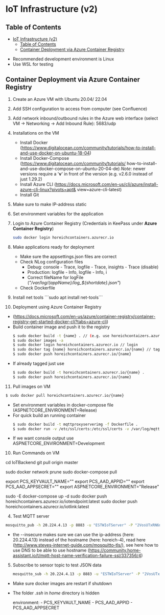 # IoT Infrastructure (v2)

## Table of Contents
- [IoT Infrastructure (v2)](#iot-infrastructure-(v2))
   - [Table of Contents](#table-of-contents)
   - [Container Deployment via Azure Container Registry](#container-deployment-via-azure-container-registry)

* Recommended development environment is Linux
* Use WSL for testing

## Container Deployment via Azure Container Registry
1. Create an Azure VM with Ubuntu 20.04/ 22.04

2. Add SSH configuration to access from computer (see Confluence)

3. Add network inbound/outbound rules in the Azure web interface (select VM -> Networking -> Add Inbound Rule): 5683/udp

4. Installations on the VM
    * Install Docker (https://www.digitalocean.com/community/tutorials/how-to-install-and-use-docker-on-ubuntu-18-04)
    * Install Docker-Compose (https://www.digitalocean.com/community/tutorials/   how-to-install-and-use-docker-compose-on-ubuntu-20-04-de)
       *Note*: newer versions require a '**v**' in front of the version (e.g. v2.6.0 instead of just 1.29.2)
    * Install Azure CLI (https://docs.microsoft.com/en-us/cli/azure/install-azure-cli-linux?pivots=apt&   view=azure-cli-latest)
    * Install Git
   
5. Make sure to make IP-address static 

6. Set environment variables for the application

7. Login to Azure Container Registry (Credentials in KeePass under **Azure Container Registry**)
   ```sh 
   sudo docker login horeichcontainers.azurecr.io 
   ```

8. Make applications ready for deployment
    * Make sure the appsettings.json files are correct
    * Check NLog configuration files
       * Debug: console - Trace, logfile - Trace, insights - Trace (disable)
       * Production: logfile - Info, logfile - Info, i
       * Correct fileName for logFile (*"/var/log/{appName}/log_${shortdate}.json"*)
    * Check Dockerfile
  
9. Install net tools
   ´´´sudo apt install net-tools```

3. Deployment using Azure Container Registry
* (https://docs.microsoft.com/en-us/azure/container-registry/container-registry-get-started-docker-cli?tabs=azure-cli)
* Build container image and push it to the registry
  ```sh
  $ sudo docker build -t {name} . // (e.g. use horeichcontaizers.azurecr.io/iotbridge-v2)
  $ sudo docker images -a
  $ sudo docker login horeichcontainers.azurecr.io // login
  $ sudo docker tag {name} horeichcontainers.azurecr.io/{name} // tagging with login server name (not necessary if build with correct name before)
  $ sudo docker push horeichcontainers.azurecr.io/{name} 
  ```
* If already tagged just use
  ```sh
  $ sudo docker build -t horeichcontainers.azurecr.io/{name} .
  $ sudo docker push horeichcontainers.azurecr.io/{name}
  ```

11. Pull images on VM
  ```sh
  $ sudo docker pull horeichcontainers.azurecr.io/{name}
  ```
* Set environment variables in docker-compose file (ASPNETCORE_ENVIRONMENT=Release)
* For quick build an running container
  ```sh
  $ sudo docker build -t mqttproxyserverimg -f Dockerfile .
  $ sudo docker run -v /etc/ssl/certs:/etc/ssl/certs -v /var/log/mqttproxyserver:/var/log/mqttproxyserver  -e "ASPNETCORE_ENVIRONMENT=Production" -p 8883:8883 --name mqttproxyservercontainer mqttproxyserverimg
  ```
* If we want console output use ASPNETCORE_ENVIRONMENT=Development

10. Run Commands on VM

cd IoTBackend
git pull origin master

sudo docker network prune
sudo docker-compose pull

export PCS_KEYVAULT_NAME=""
export PCS_AAD_APPID=""
export PCS_AAD_APPSECRET=""
export ASPNETCORE_ENVIRONMENT="Release"

sudo -E docker-compose up -d
sudo docker push horeichcontainers.azurecr.io/iotendpoint:latest
sudo docker push horeichcontainers.azurecr.io/iotlink:latest 


4. Test MQTT server
  ```sh
  mosquitto_pub -h 20.224.4.13 -p 8883 -u "ESTWIoTServer" -P "2VosUTxRN6nQ" -t test/topic -m "{\"value1\":20,\"value2\":40}" -i "mosquitto" -d --cafile /mnt/c/WorkDir/ESTWIoTBridge/MqttProxyServer/WebService/Certificates/Release/estw.root.crt --tls-version tlsv1.2 --insecure
  ```
  * the --insecure makes sure we can use the ip-address (here: 20.224.4.13) instead of the hostname (here: horeich-4), read here (http://www.steves-internet-guide.com/mosquitto-tls/), see here how to use DNS to be able to use hostname (https://community.home-assistant.io/t/mqtt-host-name-verification-failure-ssl/337356/4)

5. Subscribe to sensor topic to test JSON data
   ```sh
   mosquitto_sub -h 20.224.4.13 -p 8883 -u "ESTWIoTServer" -P "2VosUTxRN6nQ" -t estw/WDM331/ESTWWaterSense1 -i "mosquitto" -d --cafile /mnt/c/WorkDir/ESTWIoTBridge/MqttProxyServer/WebService/Certificates/Release/estw.root.crt --tls-version tlsv1.2 --insecure
   ```

* Make sure docker images are restart if shutdown

* The folder *.ssh* in *home* directory is hidden

    environment:
      - PCS_KEYVAULT_NAME
      - PCS_AAD_APPID
      - PCS_AAD_APPSECRET
